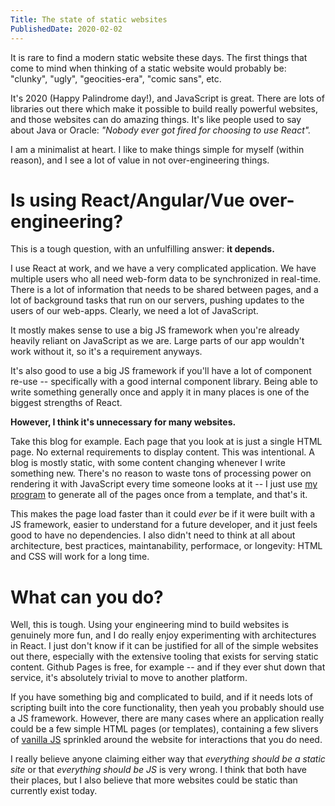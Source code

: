 ```yaml
---
Title: The state of static websites
PublishedDate: 2020-02-02
---
```

It is rare to find a modern static website these days. The first things that come to mind when thinking of a static website would probably be: "clunky", "ugly", "geocities-era", "comic sans", etc.

It's 2020 (Happy Palindrome day!), and JavaScript is great. There are lots of libraries out there which make it possible to build really powerful websites, and those websites can do amazing things. It's like people used to say about Java or Oracle: *"Nobody ever got fired for choosing to use React".*

I am a minimalist at heart. I like to make things simple for myself (within reason), and I see a lot of value in not over-engineering things.

# Is using React/Angular/Vue over-engineering?

This is a tough question, with an unfulfilling answer: **it depends.**

I use React at work, and we have a very complicated application. We have multiple users who all need web-form data to be synchronized in real-time. There is a lot of information that needs to be shared between pages, and a lot of background tasks that run on our servers, pushing updates to the users of our web-apps. Clearly, we need a lot of JavaScript.

It mostly makes sense to use a big JS framework when you're already heavily reliant on JavaScript as we are. Large parts of our app wouldn't work without it, so it's a requirement anyways.

It's also good to use a big JS framework if you'll have a lot of component re-use -- specifically with a good internal component library. Being able to write something generally once and apply it in many places is one of the biggest strengths of React.

**However, I think it's unnecessary for many websites.**

Take this blog for example. Each page that you look at is just a single HTML page. No external requirements to display content. This was intentional. A blog is mostly static, with some content changing whenever I write something new. There's no reason to waste tons of processing power on rendering it with JavaScript every time someone looks at it -- I just use [my program](https://github.com/jacobkania/mmssg) to generate all of the pages once from a template, and that's it.

This makes the page load faster than it could *ever* be if it were built with a JS framework, easier to understand for a future developer, and it just feels good to have no dependencies. I also didn't need to think at all about architecture, best practices, maintanability, performace, or longevity: HTML and CSS will work for a long time.

# What can you do?

Well, this is tough. Using your engineering mind to build websites is genuinely more fun, and I do really enjoy experimenting with architectures in React. I just don't know if it can be justified for all of the simple websites out there, especially with the extensive tooling that exists for serving static content. Github Pages is free, for example -- and if they ever shut down that service, it's absolutely trivial to move to another platform.

If you have something big and complicated to build, and if it needs lots of scripting built into the core functionality, then yeah you probably should use a JS framework. However, there are many cases where an application really could be a few simple HTML pages (or templates), containing a few slivers of [vanilla JS](http://vanilla-js.com/) sprinkled around the website for interactions that you do need.

I really believe anyone claiming either way that *everything should be a static site* or that *everything should be JS* is very wrong. I think that both have their places, but I also believe that more websites could be static than currently exist today.